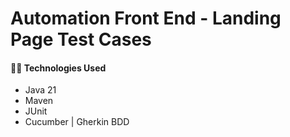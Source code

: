 # Automation Front End - Landing Page Test Cases

#### 🧑‍💻 Technologies Used

- Java 21 
- Maven
- JUnit
- Cucumber | Gherkin BDD
